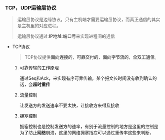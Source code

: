### TCP，UDP运输层协议

> 运输层协议是边缘协议，只有主机端才需要运输层协议，而真正通信的其实是主机里的对应进程。
>
> 运输层协议通过:**IP地址**:**端口号**来实现进程间的通信

- TCP协议

  > TCP协议提供**面向连接的**，**可靠交付的**，**面向字节流的**，**全双工通信**。

  1. 可靠传输的工作原理

     通过Seq和Ack，来实现有序可靠传输，某个报文长时间没有收到确认的话，会**超时重传**

  2. 流量控制

     让发送方的发送速率不要太快，让接收方来得及接收

  3. 拥塞控制

     拥塞控制也是控制发送方的速率，有别于流量控制的地方是这里的控制是为了防止**网络**崩溃，这里的网络拥塞指症可以通过重传率这些来判断。